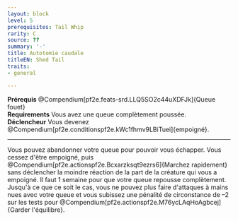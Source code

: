 ```yaml
---
layout: block
level: 5
prerequisites: Tail Whip
rarity: C
source: ??
summary: '-'
title: Autotomie caudale
titleEN: Shed Tail
traits:
- general

---
```


<p><span id="ctl00_MainContent_DetailedOutput"><strong>Prérequis</strong> @Compendium[pf2e.feats-srd.LLQ5SO2c44uXDFJk]{Queue fouet}<br><strong>Requirements</strong> Vous avez une queue complètement poussée.<br><strong>Déclencheur</strong> Vous devenez @Compendium[pf2e.conditionspf2e.kWc1fhmv9LBiTuei]{empoigné}.<br></span></p>
<hr>
<p>Vous pouvez abandonner votre queue pour pouvoir vous échapper. Vous cessez d'être empoigné, puis @Compendium[pf2e.actionspf2e.Bcxarzksqt9ezrs6]{Marchez rapidement} sans déclencher la moindre réaction de la part de la créature qui vous a empoigné. Il faut 1 semaine pour que votre queue repousse complètement. Jusqu'à ce que ce soit le cas, vous ne pouvez plus faire d'attaques à mains nues avec votre queue et vous subissez une pénalité de circonstance de –2 sur les tests pour @Compendium[pf2e.actionspf2e.M76ycLAqHoAgbcej]{Garder l'équilibre}.&nbsp;</p>